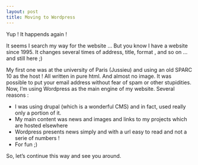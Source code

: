 ```yaml
---
layout: post
title: Moving to Wordpress
---
```


Yup ! It happends again !

It seems I search my way for the website … But you know I have a website since 1995. It changes several times of address, title, format , and so on … and still here ;)

My first one was at the university of Paris (Jussieu) and using an old SPARC 10 as the host ! All written in pure html. And almost no image. It was possible to put your email address without fear of spam or other stupidities. Now, I’m using Wordpress as the main engine of my website. Several reasons :

* I was using drupal (which is a wonderful CMS) and in fact, used really only a portion of it.
* My main content was news and images and links to my projects which are hosted elsewhere
* Wordpress presents news simply and with a url easy to read and not a serie of numbers !
* For fun ;)

So, let’s continue this way and see you around. 